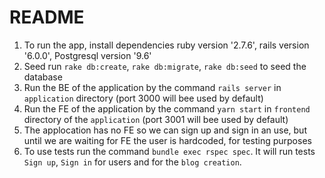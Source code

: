# README

1. To run the app, install dependencies ruby version '2.7.6', rails version '6.0.0', Postgresql version '9.6'
2. Seed run `rake db:create`, `rake db:migrate`, `rake db:seed` to seed the database
3. Run the BE of the application by the command `rails server` in `application` directory
(port 3000 will bee used by default)
4. Run the FE of the application by the command `yarn start` in `frontend` directory of the `application`
(port 3001 will bee used by default)
5. The applocation has no FE so we can sign up and sign in an use, but until we are waiting for FE the user is hardcoded,
    for testing purposes
7. To use tests run the command `bundle exec rspec spec`. It will run tests `Sign up`, `Sign in` for users and for the `blog creation`.
